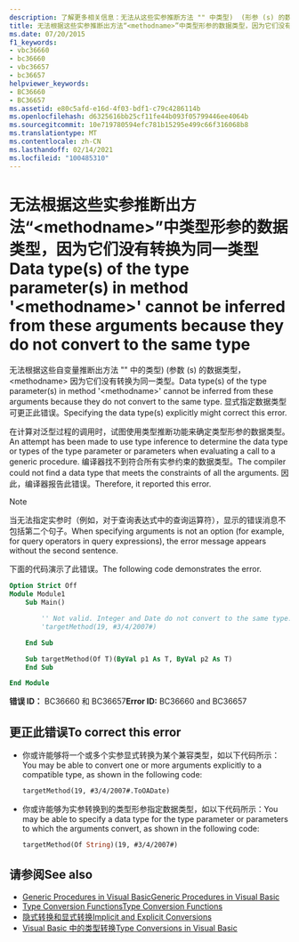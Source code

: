 ```yaml
---
description: 了解更多相关信息：无法从这些实参推断方法 "" 中类型)  (形参 (s) 的数据类型， <methodname> 因为它们没有转换为同一类型
title: 无法根据这些实参推断出方法“<methodname>”中类型形参的数据类型，因为它们没有转换为同一类型
ms.date: 07/20/2015
f1_keywords:
- vbc36660
- bc36660
- vbc36657
- bc36657
helpviewer_keywords:
- BC36660
- BC36657
ms.assetid: e80c5afd-e16d-4f03-bdf1-c79c4286114b
ms.openlocfilehash: d6325616bb25cf11fe44b093f05799446ee4064b
ms.sourcegitcommit: 10e719780594efc781b15295e499c66f316068b8
ms.translationtype: MT
ms.contentlocale: zh-CN
ms.lasthandoff: 02/14/2021
ms.locfileid: "100485310"
---
```

# <a name="data-types-of-the-type-parameters-in-method-methodname-cannot-be-inferred-from-these-arguments-because-they-do-not-convert-to-the-same-type"></a><span data-ttu-id="06bce-103">无法根据这些实参推断出方法“\<methodname>”中类型形参的数据类型，因为它们没有转换为同一类型</span><span class="sxs-lookup"><span data-stu-id="06bce-103">Data type(s) of the type parameter(s) in method '\<methodname>' cannot be inferred from these arguments because they do not convert to the same type</span></span>

<span data-ttu-id="06bce-104">无法根据这些自变量推断出方法 "" 中的类型)  (参数 (s) 的数据类型， \<methodname> 因为它们没有转换为同一类型。</span><span class="sxs-lookup"><span data-stu-id="06bce-104">Data type(s) of the type parameter(s) in method '\<methodname>' cannot be inferred from these arguments because they do not convert to the same type.</span></span> <span data-ttu-id="06bce-105">显式指定数据类型可更正此错误。</span><span class="sxs-lookup"><span data-stu-id="06bce-105">Specifying the data type(s) explicitly might correct this error.</span></span>

<span data-ttu-id="06bce-106">在计算对泛型过程的调用时，试图使用类型推断功能来确定类型形参的数据类型。</span><span class="sxs-lookup"><span data-stu-id="06bce-106">An attempt has been made to use type inference to determine the data type or types of the type parameter or parameters when evaluating a call to a generic procedure.</span></span> <span data-ttu-id="06bce-107">编译器找不到符合所有实参约束的数据类型。</span><span class="sxs-lookup"><span data-stu-id="06bce-107">The compiler could not find a data type that meets the constraints of all the arguments.</span></span> <span data-ttu-id="06bce-108">因此，编译器报告此错误。</span><span class="sxs-lookup"><span data-stu-id="06bce-108">Therefore, it reported this error.</span></span>

> [!NOTE]
> <span data-ttu-id="06bce-109">当无法指定实参时（例如，对于查询表达式中的查询运算符），显示的错误消息不包括第二个句子。</span><span class="sxs-lookup"><span data-stu-id="06bce-109">When specifying arguments is not an option (for example, for query operators in query expressions), the error message appears without the second sentence.</span></span>

<span data-ttu-id="06bce-110">下面的代码演示了此错误。</span><span class="sxs-lookup"><span data-stu-id="06bce-110">The following code demonstrates the error.</span></span>

```vb
Option Strict Off
Module Module1
    Sub Main()

        '' Not valid. Integer and Date do not convert to the same type.
        'targetMethod(19, #3/4/2007#)

    End Sub

    Sub targetMethod(Of T)(ByVal p1 As T, ByVal p2 As T)
    End Sub

End Module
```

<span data-ttu-id="06bce-111">**错误 ID：** BC36660 和 BC36657</span><span class="sxs-lookup"><span data-stu-id="06bce-111">**Error ID:** BC36660 and BC36657</span></span>

## <a name="to-correct-this-error"></a><span data-ttu-id="06bce-112">更正此错误</span><span class="sxs-lookup"><span data-stu-id="06bce-112">To correct this error</span></span>

- <span data-ttu-id="06bce-113">你或许能够将一个或多个实参显式转换为某个兼容类型，如以下代码所示：</span><span class="sxs-lookup"><span data-stu-id="06bce-113">You may be able to convert one or more arguments explicitly to a compatible type, as shown in the following code:</span></span>

  ```vb
  targetMethod(19, #3/4/2007#.ToOADate)
  ```

- <span data-ttu-id="06bce-114">你或许能够为实参转换到的类型形参指定数据类型，如以下代码所示：</span><span class="sxs-lookup"><span data-stu-id="06bce-114">You may be able to specify a data type for the type parameter or parameters to which the arguments convert, as shown in the following code:</span></span>

  ```vb
  targetMethod(Of String)(19, #3/4/2007#)
  ```

## <a name="see-also"></a><span data-ttu-id="06bce-115">请参阅</span><span class="sxs-lookup"><span data-stu-id="06bce-115">See also</span></span>

- [<span data-ttu-id="06bce-116">Generic Procedures in Visual Basic</span><span class="sxs-lookup"><span data-stu-id="06bce-116">Generic Procedures in Visual Basic</span></span>](../programming-guide/language-features/data-types/generic-procedures.md)
- [<span data-ttu-id="06bce-117">Type Conversion Functions</span><span class="sxs-lookup"><span data-stu-id="06bce-117">Type Conversion Functions</span></span>](../language-reference/functions/type-conversion-functions.md)
- [<span data-ttu-id="06bce-118">隐式转换和显式转换</span><span class="sxs-lookup"><span data-stu-id="06bce-118">Implicit and Explicit Conversions</span></span>](../programming-guide/language-features/data-types/implicit-and-explicit-conversions.md)
- [<span data-ttu-id="06bce-119">Visual Basic 中的类型转换</span><span class="sxs-lookup"><span data-stu-id="06bce-119">Type Conversions in Visual Basic</span></span>](../programming-guide/language-features/data-types/type-conversions.md)
